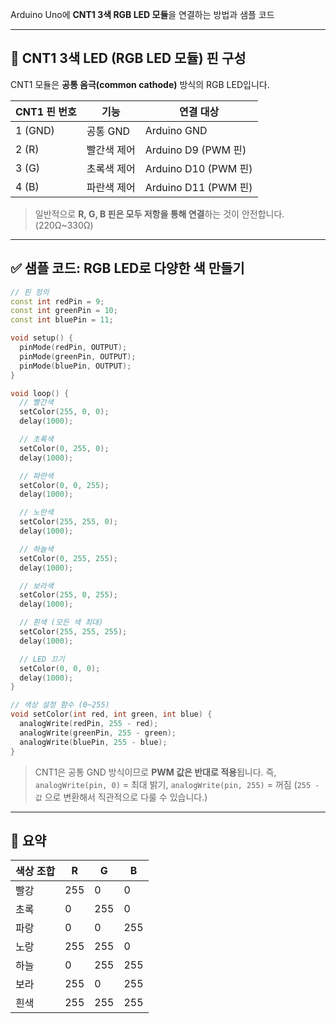 Arduino Uno에 **CNT1 3색 RGB LED 모듈**을 연결하는 방법과 샘플 코드

---

## 🔌 CNT1 3색 LED (RGB LED 모듈) 핀 구성

CNT1 모듈은 **공통 음극(common cathode)** 방식의 RGB LED입니다.

| CNT1 핀 번호 | 기능        | 연결 대상            |
| ------------ | ----------- | -------------------- |
| 1 (GND)      | 공통 GND    | Arduino GND          |
| 2 (R)        | 빨간색 제어 | Arduino D9 (PWM 핀)  |
| 3 (G)        | 초록색 제어 | Arduino D10 (PWM 핀) |
| 4 (B)        | 파란색 제어 | Arduino D11 (PWM 핀) |

> 일반적으로 **R, G, B 핀은 모두 저항을 통해 연결**하는 것이 안전합니다. (220Ω\~330Ω)

---

## ✅ 샘플 코드: RGB LED로 다양한 색 만들기

```cpp
// 핀 정의
const int redPin = 9;
const int greenPin = 10;
const int bluePin = 11;

void setup() {
  pinMode(redPin, OUTPUT);
  pinMode(greenPin, OUTPUT);
  pinMode(bluePin, OUTPUT);
}

void loop() {
  // 빨간색
  setColor(255, 0, 0);
  delay(1000);

  // 초록색
  setColor(0, 255, 0);
  delay(1000);

  // 파란색
  setColor(0, 0, 255);
  delay(1000);

  // 노란색
  setColor(255, 255, 0);
  delay(1000);

  // 하늘색
  setColor(0, 255, 255);
  delay(1000);

  // 보라색
  setColor(255, 0, 255);
  delay(1000);

  // 흰색 (모든 색 최대)
  setColor(255, 255, 255);
  delay(1000);

  // LED 끄기
  setColor(0, 0, 0);
  delay(1000);
}

// 색상 설정 함수 (0~255)
void setColor(int red, int green, int blue) {
  analogWrite(redPin, 255 - red);
  analogWrite(greenPin, 255 - green);
  analogWrite(bluePin, 255 - blue);
}
```

> CNT1은 공통 GND 방식이므로 **PWM 값은 반대로 적용**됩니다.
> 즉, `analogWrite(pin, 0)` = 최대 밝기, `analogWrite(pin, 255)` = 꺼짐
> (`255 - 값` 으로 변환해서 직관적으로 다룰 수 있습니다.)

---

## 📝 요약

| 색상 조합 | R   | G   | B   |
| --------- | --- | --- | --- |
| 빨강      | 255 | 0   | 0   |
| 초록      | 0   | 255 | 0   |
| 파랑      | 0   | 0   | 255 |
| 노랑      | 255 | 255 | 0   |
| 하늘      | 0   | 255 | 255 |
| 보라      | 255 | 0   | 255 |
| 흰색      | 255 | 255 | 255 |
